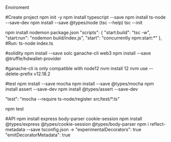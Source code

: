 Enviroment 

#Create project
npm init -y 
npm install typescript --save
npm install ts-node --save-dev
npm install --save @types/node 
(tsc --help)
tsc --init

npm install nodemon 
package.json
"scripts": {
    "start:build": "tsc -w",
    "start:run": "nodemon build/index.js",
    "start": "concurrently npm:start:*"
  },
#Run: ts-node index.ts

#solidity
npm install --save solc ganache-cli web3
npm install --save @truffle/hdwallet-provider

#ganache-cli is only compatible with node12
nvm install 12
nvm use --delete-prefix v12.18.2

#test
npm install --save mocha
npm install --save @types/mocha
npm install assert --save-dev
npm install @types/assert --save-dev

"test": "mocha --require ts-node/register src/test/*.ts"

npm test

#API
npm install express body-parser cookie-session
npm install @types/express @types/cookie-session @types/body-parser
npm i reflect-metadata --save
tsconfig.json -> 
"experimentalDecorators": true
"emitDecoratorMetadata": true 

